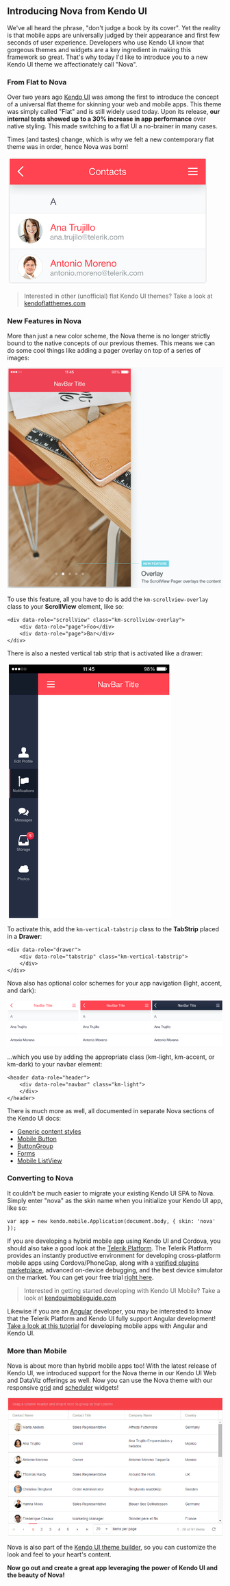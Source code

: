 ## Introducing Nova from Kendo UI

We've all heard the phrase, "don't judge a book by its cover". Yet the reality is that mobile apps are universally judged by their appearance and first few seconds of user experience. Developers who use Kendo UI know that gorgeous themes and widgets are a key ingredient in making this framework so great. That's why today I'd like to introduce you to a new Kendo UI theme we affectionately call "Nova".

### From Flat to Nova

Over two years ago [Kendo UI](http://www.telerik.com/kendo-ui) was among the first to introduce the concept of a universal flat theme for skinning your web and mobile apps. This theme was simply called "Flat" and is still widely used today. Upon its release, **our internal tests showed up to a 30% increase in app performance** over native styling. This made switching to a flat UI a no-brainer in many cases.

Times (and tastes) change, which is why we felt a new contemporary flat theme was in order, hence Nova was born!

![kendo ui nova theme](nova-theme.png)

> Interested in other (unofficial) flat Kendo UI themes? Take a look at [kendoflatthemes.com](http://kendoflatthemes.com/)

### New Features in Nova

More than just a new color scheme, the Nova theme is no longer strictly bound to the native concepts of our previous themes. This means we can do some cool things like adding a pager overlay on top of a series of images:

![nova pager overlay](nova-pager.png)

To use this feature, all you have to do is add the `km-scrollview-overlay` class to your **ScrollView** element, like so:

	<div data-role="scrollView" class="km-scrollview-overlay">
	    <div data-role="page">Foo</div>
	    <div data-role="page">Bar</div>
	</div>

There is also a nested vertical tab strip that is activated like a drawer:

![nova nested vertical tab strip](nova-drawer.png)

To activate this, add the `km-vertical-tabstrip` class to the **TabStrip** placed in a **Drawer**:

	<div data-role="drawer">
	    <div data-role="tabstrip" class="km-vertical-tabstrip">
	    </div>
	</div>

Nova also has optional color schemes for your app navigation (light, accent, and dark):

![nova color schemes](nova-colors.png)

...which you use by adding the appropriate class (km-light, km-accent, or km-dark) to your navbar element:

	<header data-role="header">
		<div data-role="navbar" class="km-light">
	    </div>
	</header>

There is much more as well, all documented in separate Nova sections of the Kendo UI docs:

- [Generic content styles](http://docs.telerik.com/kendo-ui/mobile/styling#nova-theme-features) 
- [Mobile Button](http://docs.telerik.com/kendo-ui/mobile/button/button#nova-theme-features)
- [ButtonGroup](http://docs.telerik.com/kendo-ui/mobile/buttongroup#nova-theme-features)
- [Forms](http://docs.telerik.com/kendo-ui/mobile/forms#nova-theme-features)
- [Mobile ListView](http://docs.telerik.com/kendo-ui/mobile/listview/overview#nova-theme-features)


### Converting to Nova

It couldn't be much easier to migrate your existing Kendo UI SPA to Nova. Simply enter "nova" as the skin name when you initialize your Kendo UI app, like so:

	var app = new kendo.mobile.Application(document.body, { skin: 'nova' });

If you are developing a hybrid mobile app using Kendo UI and Cordova, you should also take a good look at the [Telerik Platform](http://www.telerik.com/platform). The Telerik Platform provides an instantly productive environment for developing cross-platform mobile apps using Cordova/PhoneGap, along with a [verified plugins marketplace](http://plugins.telerik.com/cordova), advanced on-device debugging, and the best device simulator on the market. You can get your free trial [right here](https://platform.telerik.com/).

> Interested in getting started developing with Kendo UI Mobile? Take a look at [kendouimobileguide.com](http://www.kendouimobileguide.com/)

Likewise if you are an [Angular](https://angularjs.org/) developer, you may be interested to know that the Telerik Platform and Kendo UI fully support Angular development! [Take a look at this tutorial](http://docs.telerik.com/kendo-ui/mobile/angular/sushi-angular-tutorial) for developing mobile apps with Angular and Kendo UI.

### More than Mobile

Nova is about more than hybrid mobile apps too! With the latest release of Kendo UI, we introduced support for the Nova theme in our Kendo UI Web and DataViz offerings as well. Now you can use the Nova theme with our responsive [grid](http://demos.telerik.com/kendo-ui/grid/index) and [scheduler](http://demos.telerik.com/kendo-ui/scheduler/index) widgets!

![kendo ui grid with nova](nova-grid.gif)

Nova is also part of the [Kendo UI theme builder](http://demos.telerik.com/kendo-ui/themebuilder/), so you can customize the look and feel to your heart's content.

**Now go out and create a great app leveraging the power of Kendo UI and the beauty of Nova!**

